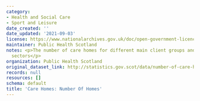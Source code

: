 ```yaml
---
category:
- Health and Social Care
- Sport and Leisure
date_created: ''
date_updated: '2021-09-03'
license: https://www.nationalarchives.gov.uk/doc/open-government-licence/version/3/
maintainer: Public Health Scotland
notes: <p>The number of care homes for different main client groups and across care
  sectors</p>
organization: Public Health Scotland
original_dataset_link: http://statistics.gov.scot/data/number-of-care-homes
records: null
resources: []
schema: default
title: 'Care Homes: Number Of Homes'
---
```

